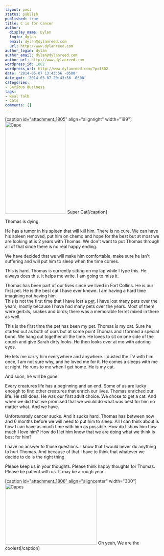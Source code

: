 ```yaml
---
layout: post
status: publish
published: true
title: C is for Cancer
author:
  display_name: Dylan
  login: dylan
  email: dylan@dylanreed.com
  url: http://www.dylanreed.com
author_login: dylan
author_email: dylan@dylanreed.com
author_url: http://www.dylanreed.com
wordpress_id: 1802
wordpress_url: http://www.dylanreed.com/?p=1802
date: '2014-05-07 13:43:56 -0500'
date_gmt: '2014-05-07 20:43:56 -0500'
categories:
- Serious Business
tags:
- Real Talk
- Cats
comments: []
---
```

<p>[caption id="attachment_1805" align="alignright" width="199"]<img class="wp-image-1805 size-medium" src="http://www.dylanreed.com/wp-content/uploads/2014/05/Cape-199x300.jpg" alt="Cape" width="199" height="300" /> Super Cat[/caption]</p>
<p>Thomas is dying.</p>
<p>He has a tumor in his spleen that will kill him. There is no cure. We can have his spleen removed, put him on chemo and hope for the best but at most we are looking at is 2 years with Thomas. We don't want to put Thomas through all of that since there is no real happy ending.</p>
<p>We have decided that we will make him comfortable, make sure he isn't suffering and will put him to sleep when the time comes.</p>
<p>This is hard. Thomas is currently sitting on my lap while I type this. He always does this. It helps me write. I am going to miss it.</p>
<p>Thomas has been part of our lives since we lived in Fort Collins. He is our first pet. He is the best cat I have ever known. I am having a hard time imagining not having him.<br />
This is not the first time that I have lost a <a href="http://www.dylanreed.com/2004/04/17/lucy-is-gone/">pet</a>. I have lost many pets over the years, mostly because I have had many pets over the years. Most of them were gerbils, snakes and birds; there was a memorable ferret mixed in there as well.</p>
<p>This is the first time the pet has been my pet. Thomas is my cat. Sure he started out as both of ours but at some point Thomas and I formed a special bond. We hang out together all the time. He loves to sit on one side of the couch and give Sarah dirty looks. He then looks over at me with adoring eyes.</p>
<p>He lets me carry him everywhere and anywhere. I dusted the TV with him once, I am not sure why, and he loved me for it. He comes a sleeps with me at night. He runs to me when I get home. He is my cat.</p>
<p>And soon, he will be gone.</p>
<p>Every creatures life has a beginning and an end. Some of us are lucky enough to find other creatures that enrich our lives. Thomas enriched our life. He still does. He was our first adult choice. We chose to get a cat. And when we did that we promised that we would do what was best for him no matter what. And we have.</p>
<p>Unfortunately cancer sucks. And it sucks hard. Thomas has between now and 6 months before we will need to put him to sleep. All I can think about is how I can have as much time with him as possible. How do I show him how much I love him? How do I let him know that we are doing what we think is best for him?</p>
<p>I have no answer to those questions. I know that I would never do anything to hurt Thomas. And because of that I have to think that whatever we decide to do is the right thing.</p>
<p>Please keep us in your thoughts. Please think happy thoughts for Thomas. Please be patient with us. It may be a rough year.</p>
<p>[caption id="attachment_1806" align="aligncenter" width="300"]<a href="http://www.dylanreed.com/wp-content/uploads/2014/05/Capes.jpg"><img class="wp-image-1806 size-medium" src="http://www.dylanreed.com/wp-content/uploads/2014/05/Capes-300x199.jpg" alt="Capes" width="300" height="199" /></a> Oh yeah, We are the coolest[/caption]</p>

